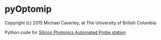# pyOptomip
Copyright (c) 2015 Michael Caverley, at The University of British Columbia

Python code for <a href="http://siepic.ubc.ca/probestation">Silicon Photonics Automated Probe station</a>


